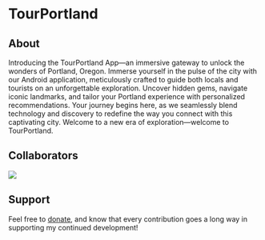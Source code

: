 # TourPortland

## About

Introducing the TourPortland App—an immersive gateway to unlock the wonders of Portland, Oregon. Immerse yourself in the pulse of the city with our Android application, meticulously crafted to guide both locals and tourists on an unforgettable exploration. Uncover hidden gems, navigate iconic landmarks, and tailor your Portland experience with personalized recommendations. Your journey begins here, as we seamlessly blend technology and discovery to redefine the way you connect with this captivating city. Welcome to a new era of exploration—welcome to TourPortland.

## Collaborators

<a href="https://github.com/nguyricky/TourPortland/graphs/contributors">
  <img src="https://contrib.rocks/image?repo=nguyricky/TourPortland" />
</a>


## Support

Feel free to [donate](https://ko-fi.com/rickynguyen), and know that every contribution goes a long way in supporting my continued development!
